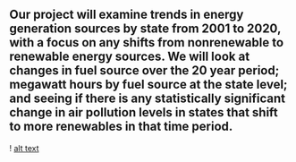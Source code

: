 ## Our project will examine trends in energy generation sources by state from 2001 to 2020, with a focus on any shifts from nonrenewable to renewable energy sources. We will look at changes in fuel source over the 20 year period; megawatt hours by fuel source at the state level; and seeing if there is any statistically significant change in air pollution levels in states that shift to more renewables in that time period.

! [alt text](<https://upload.wikimedia.org/wikipedia/commons/d/d4/UnitedStatesPowerGrid.jpg>) 
